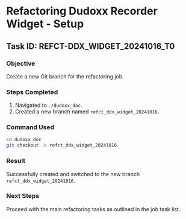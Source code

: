 # Refactoring Dudoxx Recorder Widget - Setup

## Task ID: REFCT-DDX_WIDGET_20241016_T0

### Objective
Create a new Git branch for the refactoring job.

### Steps Completed
1. Navigated to `./dudoxx_doc`.
2. Created a new branch named `refct_ddx_widget_20241016`.

### Command Used
```bash
cd dudoxx_doc
git checkout -b refct_ddx_widget_20241016
```

### Result
Successfully created and switched to the new branch `refct_ddx_widget_20241016`.

### Next Steps
Proceed with the main refactoring tasks as outlined in the job task list.